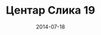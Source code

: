 ---
layout: default
modal-id: 37
date: 2014-07-18
img: centar/DSC_0289.jpg
alt: image-alt
store: Centar
title: Центар Слика 19
description: Intro LINQ is query language for C and VB introduced in .NET 3.5 and VS 2008. LINQ simplifies querying by offering one unified language to query different types of data sources. In order to use LINQ to query data source we need LINQ provider. Many providers are posted here and there is option to create our own providers, so basically you can query everything with the right provider. This means that a single query can be used to query data from DB, XML, lists etc.. Query SyntaxLINQ queries can be written in two basic ways.

---